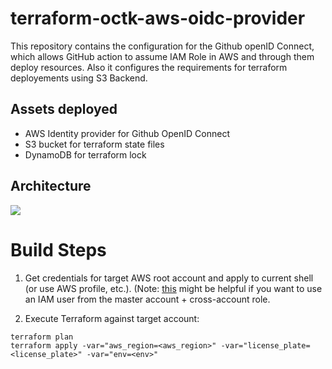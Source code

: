 # terraform-octk-aws-oidc-provider

This repository contains the configuration for the Github openID Connect, which allows GitHub action to assume IAM Role in AWS and through them deploy resources.
Also it configures the requirements for terraform deployements using S3 Backend.

## Assets deployed

- AWS Identity provider for Github OpenID Connect
- S3 bucket for terraform state files
- DynamoDB for terraform lock

## Architecture
![](resources/GitHub-OIDC_arch.png)

# Build Steps

1. Get credentials for target AWS root account and apply to current shell (or use AWS profile, etc.). (Note: [this](https://docs.aws.amazon.com/cli/latest/userguide/cli-configure-role.html#cli-configure-role-xaccount) might be helpful if you want to use an IAM user from the master account + cross-account role.

2. Execute Terraform against target account:

```shell script
terraform plan
terraform apply -var="aws_region=<aws_region>" -var="license_plate=<license_plate>" -var="env=<env>"
```
